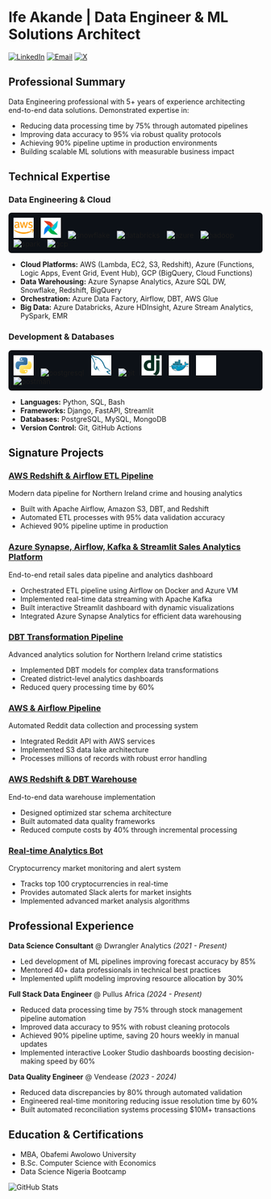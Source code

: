 # Ife Akande | Data Engineer & ML Solutions Architect

[![LinkedIn](https://img.shields.io/badge/-LinkedIn-0077B5?style=flat&logo=linkedin&logoColor=white)](https://linkedin.com/in/akande-ifeoluwa)
[![Email](https://img.shields.io/badge/-Email-D14836?style=flat&logo=gmail&logoColor=white)](mailto:akandeifeoluwa@gmail.com)
[![X](https://img.shields.io/badge/-X-000000?style=flat&logo=x&logoColor=white)](https://twitter.com/ladi_akande)

## Professional Summary
Data Engineering professional with 5+ years of experience architecting end-to-end data solutions. Demonstrated expertise in:
- Reducing data processing time by 75% through automated pipelines
- Improving data accuracy to 95% via robust quality protocols
- Achieving 90% pipeline uptime in production environments
- Building scalable ML solutions with measurable business impact

## Technical Expertise

### Data Engineering & Cloud
<div align="left" style="background-color: #0d1117; padding: 10px; border-radius: 6px; margin-bottom: 10px;">
<img src="https://raw.githubusercontent.com/devicons/devicon/master/icons/amazonwebservices/amazonwebservices-plain-wordmark.svg" alt="aws" width="40" height="40" style="margin-right: 10px;"/>
<img src="https://raw.githubusercontent.com/apache/airflow/main/docs/apache-airflow/img/logos/airflow_white_bg.png" alt="airflow" width="40" height="40" style="margin-right: 10px;"/>
<img src="https://www.vectorlogo.zone/logos/snowflake/snowflake-icon.svg" alt="snowflake" width="40" height="40" style="margin-right: 10px;"/>
<img src="https://www.vectorlogo.zone/logos/databricks/databricks-icon.svg" alt="databricks" width="40" height="40" style="margin-right: 10px;"/>
<img src="https://www.vectorlogo.zone/logos/microsoft_azure/microsoft_azure-icon.svg" alt="azure" width="40" height="40" style="margin-right: 10px;"/>
<img src="https://www.vectorlogo.zone/logos/apache_hadoop/apache_hadoop-icon.svg" alt="hadoop" width="40" height="40" style="margin-right: 10px;"/>
<img src="https://www.vectorlogo.zone/logos/apache_spark/apache_spark-icon.svg" alt="spark" width="40" height="40" style="margin-right: 10px;"/>
<img src="https://www.vectorlogo.zone/logos/google_cloud/google_cloud-icon.svg" alt="gcp" width="40" height="40" style="margin-right: 10px;"/>
</div>

- **Cloud Platforms:** AWS (Lambda, EC2, S3, Redshift), Azure (Functions, Logic Apps, Event Grid, Event Hub), GCP (BigQuery, Cloud Functions)
- **Data Warehousing:** Azure Synapse Analytics, Azure SQL DW, Snowflake, Redshift, BigQuery
- **Orchestration:** Azure Data Factory, Airflow, DBT, AWS Glue
- **Big Data:** Azure Databricks, Azure HDInsight, Azure Stream Analytics, PySpark, EMR

### Development & Databases
<div align="left" style="background-color: #0d1117; padding: 10px; border-radius: 6px; margin-bottom: 10px;">
<img src="https://raw.githubusercontent.com/devicons/devicon/master/icons/python/python-original.svg" alt="python" width="40" height="40" style="margin-right: 10px;"/>
<img src="https://www.vectorlogo.zone/logos/postgresql/postgresql-icon.svg" alt="postgresql" width="40" height="40" style="margin-right: 10px;"/>
<img src="https://raw.githubusercontent.com/devicons/devicon/master/icons/mysql/mysql-original.svg" alt="mysql" width="40" height="40" style="margin-right: 10px;"/>
<img src="https://www.vectorlogo.zone/logos/git-scm/git-scm-icon.svg" alt="git" width="40" height="40" style="margin-right: 10px;"/>
<img src="https://raw.githubusercontent.com/devicons/devicon/master/icons/django/django-plain.svg" alt="django" width="40" height="40" style="margin-right: 10px;"/>
<img src="https://raw.githubusercontent.com/devicons/devicon/master/icons/docker/docker-original.svg" alt="docker" width="40" height="40" style="margin-right: 10px;"/>
<img src="https://raw.githubusercontent.com/fastapi/fastapi/master/docs/en/docs/img/icon-white.svg" alt="fastapi" width="40" height="40" style="margin-right: 10px;"/>
<img src="https://www.vectorlogo.zone/logos/getpostman/getpostman-icon.svg" alt="postman" width="40" height="40" style="margin-right: 10px;"/>
</div>

- **Languages:** Python, SQL, Bash
- **Frameworks:** Django, FastAPI, Streamlit
- **Databases:** PostgreSQL, MySQL, MongoDB
- **Version Control:** Git, GitHub Actions

## Signature Projects

### [AWS Redshift & Airflow ETL Pipeline](https://github.com/ifyjakande/crime_dwelling_pipeline)
Modern data pipeline for Northern Ireland crime and housing analytics
- Built with Apache Airflow, Amazon S3, DBT, and Redshift
- Automated ETL processes with 95% data validation accuracy
- Achieved 90% pipeline uptime in production

### [Azure Synapse, Airflow, Kafka & Streamlit Sales Analytics Platform](https://github.com/ifyjakande/sales-dashboard-streamlit)
End-to-end retail sales data pipeline and analytics dashboard
- Orchestrated ETL pipeline using Airflow on Docker and Azure VM
- Implemented real-time data streaming with Apache Kafka
- Built interactive Streamlit dashboard with dynamic visualizations
- Integrated Azure Synapse Analytics for efficient data warehousing

### [DBT Transformation Pipeline](https://github.com/ifyjakande/northern-ireland-etl)
Advanced analytics solution for Northern Ireland crime statistics
- Implemented DBT models for complex data transformations
- Created district-level analytics dashboards
- Reduced query processing time by 60%

### [AWS & Airflow Pipeline](https://github.com/ifyjakande/reddit_project)
Automated Reddit data collection and processing system
- Integrated Reddit API with AWS services
- Implemented S3 data lake architecture
- Processes millions of records with robust error handling

### [AWS Redshift & DBT Warehouse](https://github.com/ifyjakande/redshift_datawarehouse_project)
End-to-end data warehouse implementation
- Designed optimized star schema architecture
- Built automated data quality frameworks
- Reduced compute costs by 40% through incremental processing

### [Real-time Analytics Bot](https://github.com/ifyjakande/crypto_alert)
Cryptocurrency market monitoring and alert system
- Tracks top 100 cryptocurrencies in real-time
- Provides automated Slack alerts for market insights
- Implemented advanced market analysis algorithms

## Professional Experience

**Data Science Consultant** @ Dwrangler Analytics *(2021 - Present)*
- Led development of ML pipelines improving forecast accuracy by 85%
- Mentored 40+ data professionals in technical best practices
- Implemented uplift modeling improving resource allocation by 30%

**Full Stack Data Engineer** @ Pullus Africa *(2024 - Present)*
- Reduced data processing time by 75% through stock management pipeline automation
- Improved data accuracy to 95% with robust cleaning protocols
- Achieved 90% pipeline uptime, saving 20 hours weekly in manual updates
- Implemented interactive Looker Studio dashboards boosting decision-making speed by 60%

**Data Quality Engineer** @ Vendease *(2023 - 2024)*
- Reduced data discrepancies by 80% through automated validation
- Engineered real-time monitoring reducing issue resolution time by 60%
- Built automated reconciliation systems processing $10M+ transactions

## Education & Certifications
- MBA, Obafemi Awolowo University
- B.Sc. Computer Science with Economics
- Data Science Nigeria Bootcamp

![GitHub Stats](https://github-readme-stats.vercel.app/api?username=ifyjakande&show_icons=true&count_private=true&theme=tokyonight)
